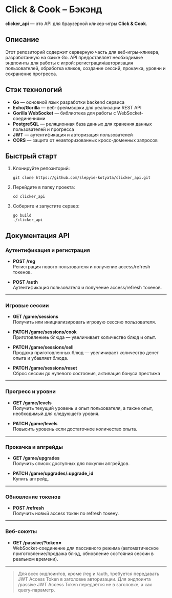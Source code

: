 # Click & Cook – Бэкэнд

**clicker_api** — это API для браузерной кликер-игры **Click & Cook**.

## Описание

Этот репозиторий содержит серверную часть для веб-игры-кликера, разработанную на языке Go. 
API предоставляет необходимые эндпоинты для работы с игрой: регистрация\авторизация пользователей, обработка кликов, создание сессий, прокачка, уровни и сохранение прогресса.

## Стэк технологий

- **Go** — основной язык разработки backend сервиса
- **Echo/Gorilla** — веб-фреймворки для реализации REST API
- **Gorilla WebSocket** — библиотека для работы с WebSocket-соединениями
- **PostgreSQL** — реляционная база данных для хранения данных пользователей и прогресса
- **JWT** — аутентификация и авторизация пользователей
- **CORS** — защита от неавторизованных кросс-доменных запросов

## Быстрый старт

1. Клонируйте репозиторий:
   ```
   git clone https://github.com/slepyie-kotyata/clicker_api.git
   ```
2. Перейдите в папку проекта:
   ```
   cd clicker_api
   ```
3. Соберите и запустите сервер:
   ```
   go build
   ./clicker_api
   ```

## Документация API

### Аутентификация и регистрация

- **POST /reg**  
  Регистрация нового пользователя и получение access/refresh токенов.

- **POST /auth**  
  Аутентификация пользователя и получение access/refresh токенов.

---

### Игровые сессии

- **GET /game/sessions**  
  Получить или инициализировать игровую сессию пользователя.

- **PATCH /game/sessions/cook**  
  Приготовлениеь блюда — увеличивает количество блюд и опыт.

- **PATCH /game/sessions/sell**  
  Продажа приготовленных блюд — увеличивает количество денег опыта и убавляет блюда.

- **PATCH /game/sessions/reset**  
  Сброс сессии до нулевого состояния, активация бонуса престижа

---

### Прогресс и уровни

- **GET /game/levels**  
  Получить текущий уровень и опыт пользователя, а также опыт, необходимый для следующего уровня.

- **PATCH /game/levels**  
  Повысить уровень если достаточное количество опыта.

---

### Прокачка и апгрейды

- **GET /game/upgrades**  
  Получить список доступных для покупки апгрейдов.

- **PATCH /game/upgrades/:upgrade_id**  
  Купить апгрейд.

---

### Обновление токенов

- **POST /refresh**  
  Получить новый access токен по refresh токену.

---

### Веб-сокеты

- **GET /passive/?token=**  
  WebSocket-соединение для пассивного режима (автоматическое приготовление/продажа блюд, обновление состояния сессии в реальном времени).

---

> Для всех эндпоинтов, кроме /reg и /auth, требуется передавать JWT Access Token в заголовке авторизации. Для эндпоинта /passive JWT Access Token передаётся не в заголовке, а как query-параметр.
